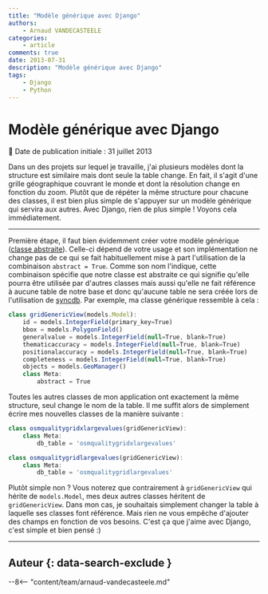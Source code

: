 ```yaml
---
title: "Modèle générique avec Django"
authors:
    - Arnaud VANDECASTEELE
categories:
    - article
comments: true
date: 2013-07-31
description: "Modèle générique avec Django"
tags:
    - Django
    - Python
---
```


# Modèle générique avec Django

:calendar: Date de publication initiale : 31 juillet 2013

Dans un des projets sur lequel je travaille, j'ai plusieurs modèles dont la structure est similaire mais dont seule la table change. En fait, il s'agit d'une grille géographique couvrant le monde et dont la résolution change en fonction du zoom. Plutôt que de répéter la même structure pour chacune des classes, il est bien plus simple de s'appuyer sur un modèle générique qui servira aux autres. Avec Django, rien de plus simple ! Voyons cela immédiatement.

----

Première étape, il faut bien évidemment créer votre modèle générique ([classe abstraite](https://docs.djangoproject.com/en/dev/topics/db/models/#abstract-base-classes)). Celle-ci dépend de votre usage et son implémentation ne change pas de ce qui se fait habituellement mise à part l'utilisation de la combinaison `abstract = True`. Comme son nom l'indique, cette combinaison spécifie que notre classe est abstraite ce qui signifie qu'elle pourra être utilisée par d'autres classes mais aussi qu'elle ne fait référence à aucune table de notre base et donc qu'aucune table ne sera créée lors de l'utilisation de [syncdb](https://docs.djangoproject.com/en/dev/ref/django-admin/#django-admin-syncdb). Par exemple, ma classe générique ressemble à cela :

```javascript
class gridGenericView(models.Model):
    id = models.IntegerField(primary_key=True)
    bbox = models.PolygonField()  
    generalvalue = models.IntegerField(null=True, blank=True)
    thematicaccuracy = models.IntegerField(null=True, blank=True)
    positionalaccuracy = models.IntegerField(null=True, blank=True)
    completeness = models.IntegerField(null=True, blank=True)
    objects = models.GeoManager()
    class Meta:
        abstract = True
```

Toutes les autres classes de mon application ont exactement la même structure, seul change le nom de la table. Il me suffit alors de simplement écrire mes nouvelles classes de la manière suivante :

```javascript
class osmqualitygridxlargevalues(gridGenericView):
    class Meta:
        db_table = 'osmqualitygridxlargevalues'

class osmqualitygridlargevalues(gridGenericView):
    class Meta:
        db_table = 'osmqualitygridlargevalues'
```

Plutôt simple non ? Vous noterez que contrairement à `gridGenericView` qui hérite de `models.Model`, mes deux autres classes héritent de `gridGenericView`. Dans mon cas, je souhaitais simplement changer la table à laquelle ses classes font référence. Mais rien ne vous empêche d'ajouter des champs en fonction de vos besoins. C'est ça que j'aime avec Django, c'est simple et bien pensé :)

----

## Auteur {: data-search-exclude }

--8<-- "content/team/arnaud-vandecasteele.md"
